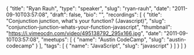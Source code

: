 {
  "title": "Ryan Rauh",
  "type": "speaker",
  "slug": "ryan-rauh",
  "date": "2011-09-10T03:57:08",
  "draft": false,
  "bio": "",
  "recordings": [
    {
      "title": "Conjunction junction, what's your function? (Javascript)",
      "slug": "conjunction-junction-whats-your-function-javascript",
      "thumbnail": "https://i.vimeocdn.com/video/495138792_295x166.jpg",
      "date": "2011-09-10T03:57:08",
      "meetups": [
        {
          "name": "Austin CodeCamp",
          "slug": "austin-codecamp"
        }
      ],
      "tags": [
        {
          "name": "JavaScript",
          "slug": "javascript"
        }
      ]
    }
  ]
}